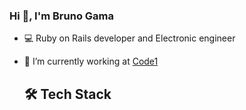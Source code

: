 ### Hi 👋, I'm Bruno Gama

- 💻 Ruby on Rails developer and Electronic engineer
- 🔭 I’m currently working at [Code1](https://github.com/code1br)

  ## :hammer_and_wrench: Tech Stack
 
<!--
**bqgama/bqgama** is a ✨ _special_ ✨ repository because its `README.md` (this file) appears on your GitHub profile.

Here are some ideas to get you started:

- 🔭 I’m currently working on ...
- 🌱 I’m currently learning ...
- 👯 I’m looking to collaborate on ...
- 🤔 I’m looking for help with ...
- 💬 Ask me about ...
- 📫 How to reach me: ...
- 😄 Pronouns: ...
- ⚡ Fun fact: ...
-->
